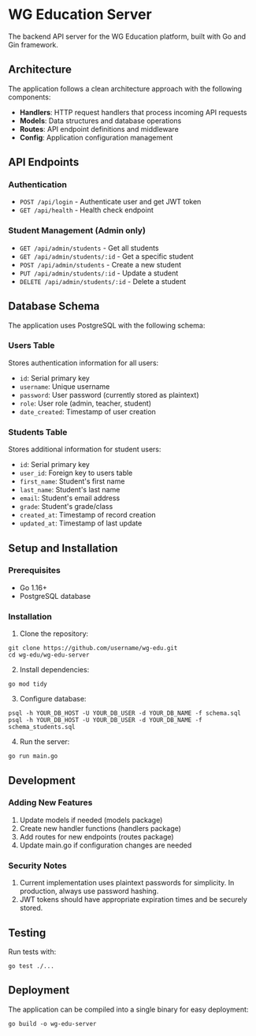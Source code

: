 # WG Education Server

The backend API server for the WG Education platform, built with Go and Gin framework.

## Architecture

The application follows a clean architecture approach with the following components:

- **Handlers**: HTTP request handlers that process incoming API requests
- **Models**: Data structures and database operations
- **Routes**: API endpoint definitions and middleware
- **Config**: Application configuration management

## API Endpoints

### Authentication
- `POST /api/login` - Authenticate user and get JWT token
- `GET /api/health` - Health check endpoint

### Student Management (Admin only)
- `GET /api/admin/students` - Get all students
- `GET /api/admin/students/:id` - Get a specific student
- `POST /api/admin/students` - Create a new student
- `PUT /api/admin/students/:id` - Update a student
- `DELETE /api/admin/students/:id` - Delete a student

## Database Schema

The application uses PostgreSQL with the following schema:

### Users Table
Stores authentication information for all users:
- `id`: Serial primary key
- `username`: Unique username
- `password`: User password (currently stored as plaintext)
- `role`: User role (admin, teacher, student)
- `date_created`: Timestamp of user creation

### Students Table
Stores additional information for student users:
- `id`: Serial primary key
- `user_id`: Foreign key to users table
- `first_name`: Student's first name
- `last_name`: Student's last name
- `email`: Student's email address
- `grade`: Student's grade/class
- `created_at`: Timestamp of record creation
- `updated_at`: Timestamp of last update

## Setup and Installation

### Prerequisites
- Go 1.16+
- PostgreSQL database

### Installation

1. Clone the repository:
```
git clone https://github.com/username/wg-edu.git
cd wg-edu/wg-edu-server
```

2. Install dependencies:
```
go mod tidy
```

3. Configure database:
```
psql -h YOUR_DB_HOST -U YOUR_DB_USER -d YOUR_DB_NAME -f schema.sql
psql -h YOUR_DB_HOST -U YOUR_DB_USER -d YOUR_DB_NAME -f schema_students.sql
```

4. Run the server:
```
go run main.go
```

## Development

### Adding New Features

1. Update models if needed (models package)
2. Create new handler functions (handlers package)
3. Add routes for new endpoints (routes package)
4. Update main.go if configuration changes are needed

### Security Notes

1. Current implementation uses plaintext passwords for simplicity. In production, always use password hashing.
2. JWT tokens should have appropriate expiration times and be securely stored.

## Testing

Run tests with:
```
go test ./...
```

## Deployment

The application can be compiled into a single binary for easy deployment:

```
go build -o wg-edu-server
``` 